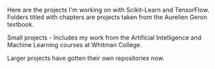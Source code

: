 Here are the projects I'm working on with Scikit-Learn and TensorFlow. Folders titled with chapters are projects taken from the Aurelien Geron textbook. 

Small projects - Includes my work from the Artificial Intelligence and Machine Learning courses at Whitman College.

Larger projects have gotten their own repositories now. 
